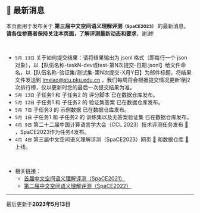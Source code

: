 
<br/>

## 📮 最新消息

<p class="text-center">本页面用于发布关于 <strong>第三届中文空间语义理解评测<small>（SpaCE2023）</small></strong> 的最新消息。
<br/>
<span style="color:var(--notice-red)"><strong>请各位参赛者保持关注本页面，了解评测最新动态和要求</strong></span>，谢谢!</p>

<br/>

- `5月 13日` 关于如何提交结果：请将结果输出为 jsonl 格式（即每行一个 json 对象），以【队伍名称-taskN-dev或test-第N次提交-日期.jsonl】给文件命名，以【队伍名称-验证集/测试集-第N次提交-X月Y日】为邮件标题，将结果文件发送到 lmxiao@stu.pku.edu.cn 。我们每周将会根据提交情况更新1到2次排行榜，仅以更新时您的最后一次提交结果为准。
- `5月 13日` 子任务1 和 子任务2 的 评分脚本 已在数据仓库发布。
- `5月 12日` 子任务1 和 子任务2 的 验证集答案 已在数据仓库发布。
- `5月 7日` 子任务3 的 示例数据 已在数据仓库发布。
- `5月 1日` 子任务1 和 子任务2 的 训练集以及无答案验证集 已在数据仓库发布。
- `4月 9日` 第二十二届中国计算语言学大会（CCL 2023）技术评测任务发布 <a href="http://cips-cl.org/static/CCL2023/cclEval/taskEvaluation/index.html" target="_blank">🔗</a> ，SpaCE2023作为任务4发布。
- `4月 4日` 第三届中文空间语义理解评测（SpaCE2023）网页 <a href="https://2030nlp.github.io/SpaCE2023" target="_blank">🔗</a> 和数据仓库 <a href="https://github.com/2030NLP/SpaCE2023" target="_blank">🔗</a> 上线。

<br/>

- 相关链接：
  - <a href="http://ccl.pku.edu.cn:8084/SpaCE2021/" target="_blank">首届中文空间语义理解评测（SpaCE2021）</a >
  - <a href="https://2030nlp.github.io/SpaCE2022/" target="_blank">第二届中文空间语义理解评测（SpaCE2022）</a >
    <!-- - [基于前提的跨模态推理评测 PMR 2022](https://2030nlp.github.io/PMR/evaluation.html) -->
    <!-- - [第二届中文抽象语义表示解析评测 CAMRP 2022](https://github.com/GoThereGit/Chinese-AMR) -->
    <!-- - [中文语法纠错评测 CLTC 2022](https://github.com/blcuicall/CCL2022-CGEC) -->

<hr/>
<p class="text-center">最后更新于<strong>2023年5月13日</strong></p>
